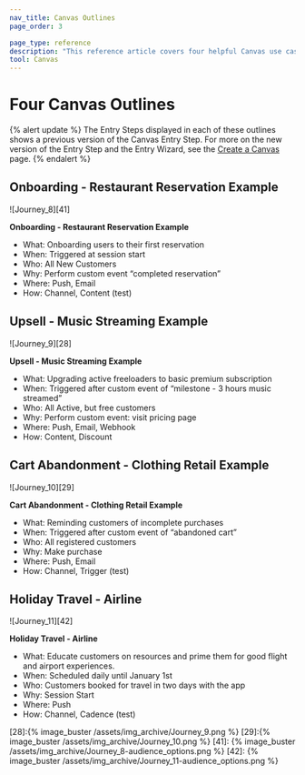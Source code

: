```yaml
---
nav_title: Canvas Outlines
page_order: 3

page_type: reference
description: "This reference article covers four helpful Canvas use cases."
tool: Canvas
---
```


# Four Canvas Outlines

{% alert update %}
The Entry Steps displayed in each of these outlines shows a previous version of the Canvas Entry Step. For more on the new version of the Entry Step and the Entry Wizard, see the [Create a Canvas]({{site.baseurl}}/user_guide/engagement_tools/canvas/create_a_canvas/create_a_canvas/) page.
{% endalert %}

## Onboarding - Restaurant Reservation Example
![Journey_8][41]

__Onboarding - Restaurant Reservation Example__
- What: Onboarding users to their first reservation
- When: Triggered at session start
- Who: All New Customers
- Why: Perform custom event “completed reservation”
- Where: Push, Email
- How: Channel, Content (test)

## Upsell - Music Streaming Example
![Journey_9][28]

__Upsell - Music Streaming Example__
- What: Upgrading active freeloaders to basic premium subscription
- When: Triggered after custom event of “milestone - 3 hours music streamed”
- Who: All Active, but free customers
- Why: Perform custom event: visit pricing page
- Where: Push, Email, Webhook
- How: Content, Discount

## Cart Abandonment - Clothing Retail Example
![Journey_10][29]

__Cart Abandonment - Clothing Retail Example__
- What: Reminding customers of incomplete purchases
- When: Triggered after custom event of “abandoned cart”
- Who: All registered customers
- Why: Make purchase
- Where: Push, Email
- How: Channel, Trigger (test)

## Holiday Travel - Airline
![Journey_11][42]

__Holiday Travel - Airline__
- What: Educate customers on resources and prime them for good flight and airport experiences.
- When: Scheduled daily until January 1st
- Who: Customers booked for travel in two days with the app
- Why: Session Start
- Where: Push
- How: Channel, Cadence (test)

[28]:{% image_buster /assets/img_archive/Journey_9.png %}
[29]:{% image_buster /assets/img_archive/Journey_10.png %}
[41]: {% image_buster /assets/img_archive/Journey_8-audience_options.png %}
[42]: {% image_buster /assets/img_archive/Journey_11-audience_options.png %}
